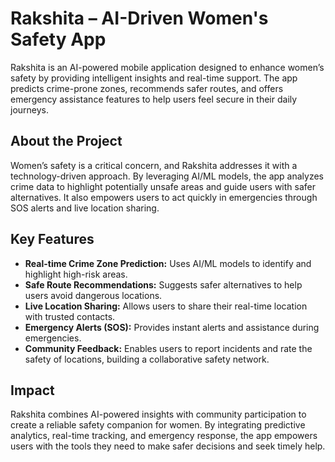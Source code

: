 # Rakshita – AI-Driven Women's Safety App  

Rakshita is an AI-powered mobile application designed to enhance women’s safety by providing intelligent insights and real-time support. The app predicts crime-prone zones, recommends safer routes, and offers emergency assistance features to help users feel secure in their daily journeys.  

## About the Project  
Women’s safety is a critical concern, and Rakshita addresses it with a technology-driven approach. By leveraging AI/ML models, the app analyzes crime data to highlight potentially unsafe areas and guide users with safer alternatives. It also empowers users to act quickly in emergencies through SOS alerts and live location sharing.  

## Key Features  
- **Real-time Crime Zone Prediction:** Uses AI/ML models to identify and highlight high-risk areas.  
- **Safe Route Recommendations:** Suggests safer alternatives to help users avoid dangerous locations.  
- **Live Location Sharing:** Allows users to share their real-time location with trusted contacts.  
- **Emergency Alerts (SOS):** Provides instant alerts and assistance during emergencies.  
- **Community Feedback:** Enables users to report incidents and rate the safety of locations, building a collaborative safety network.  

## Impact  
Rakshita combines AI-powered insights with community participation to create a reliable safety companion for women. By integrating predictive analytics, real-time tracking, and emergency response, the app empowers users with the tools they need to make safer decisions and seek timely help.  

